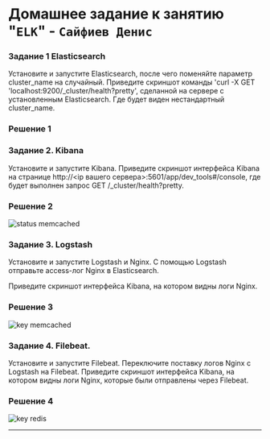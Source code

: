 # Домашнее задание к занятию "`ELK`" - `Сайфиев Денис`


### Задание 1 Elasticsearch

Установите и запустите Elasticsearch, после чего поменяйте параметр cluster_name на случайный.
Приведите скриншот команды 'curl -X GET 'localhost:9200/_cluster/health?pretty', сделанной на сервере с установленным Elasticsearch. Где будет виден нестандартный cluster_name.


### Решение 1



### Задание 2. Kibana

Установите и запустите Kibana.
Приведите скриншот интерфейса Kibana на странице http://<ip вашего сервера>:5601/app/dev_tools#/console, где будет выполнен запрос GET /_cluster/health?pretty.

### Решение 2

![status memcached](https://github.com/DenioSa/KRM/blob/952935ac2aebfb2df5adcf78f71cbca8e10b57ab/img/memcached.bmp)


### Задание 3. Logstash

Установите и запустите Logstash и Nginx. С помощью Logstash отправьте access-лог Nginx в Elasticsearch.

Приведите скриншот интерфейса Kibana, на котором видны логи Nginx.

### Решение 3

![key memcached](https://github.com/DenioSa/KRM/blob/69eca355f3c477c33bfbda9c16075d962353a6da/img/memcached_key.bmp)


### Задание 4. Filebeat.

Установите и запустите Filebeat. Переключите поставку логов Nginx с Logstash на Filebeat.
Приведите скриншот интерфейса Kibana, на котором видны логи Nginx, которые были отправлены через Filebeat.


### Решение 4

![key redis](https://github.com/DenioSa/KRM/blob/bb4c42e9eed09392f9225e88ed269e728cc95f60/img/redis_cli.bmp)

---

